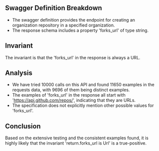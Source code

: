 ## Swagger Definition Breakdown
- The swagger definition provides the endpoint for creating an organization repository in a specified organization.
- The response schema includes a property 'forks_url' of type string.

## Invariant
The invariant is that the 'forks_url' in the response is always a URL.

## Analysis
- We have tried 10000 calls on this API and found 11650 examples in the requests data, with 9696 of them being distinct examples.
- The examples of 'forks_url' in the response all start with 'https://api.github.com/repos/', indicating that they are URLs.
- The specification does not explicitly mention other possible values for 'forks_url'.

## Conclusion
Based on the extensive testing and the consistent examples found, it is highly likely that the invariant 'return.forks_url is Url' is a true-positive.
